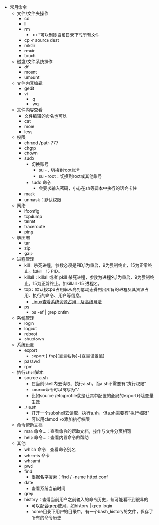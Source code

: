 * 常用命令
    * 文件/文件夹操作
        * cd
        * ll
        * rm
            * rm *可以删除当前目录下的所有文件
        * cp -r source dest
        * mkdir
        * rmdir
        * touch
    * 磁盘/文件系统操作
        * df
        * mount
        * umount
    * 文件内容编辑
        * gedit
        * vi
            * :q
            * :wq
    * 文件内容查看
        * 文件编辑的命名也可以
        * cat
        * more
        * less
    * 权限
        * chmod /path 777
        * chgrp
        * chown
        * sudo
            * 切换账号
                * su -：切换到root账号
                * su - root：切换到root或其他账号
            * sudo 命令
                * 会要求输入密码，小心在sh等脚本中执行的话会卡住
        * mask
        * unmask：默认权限
    * 网络
        * ifconfig
        * tcpdump
        * telnet
        * traceroute
        * ping
    * 解压缩
        * tar
        * zip
        * gzip
    * 进程管理
        * kill：杀死进程，参数必须是PID,1为重启，9为强制终止，15为正常终止。如kill -15 PID。
        * killall：killall 或者 pkill 杀死进程，参数为进程名,1为重启，9为强制终止，15为正常终止。如killall -15 进程名。
        * top：默认按cpu占用率从高到低动态得列出所有的进程及其资源占用、执行的命令、用户等信息。
            * [Linux查看系统资源占用 - 及高级用法](https://www.cnblogs.com/chengJAVA/p/6115061.html)
        * ps
            * ps -ef | grep cntlm
    * 系统管理
        * login
        * logout
        * reboot
        * shutdown
    * 系统设置
        * export
            * export [-fnp][变量名称]=[变量设置值]
        * passwd
        * rpm
    * 执行shell脚本
        * source a.sh
            * 在当前shell内去读取、执行a.sh，而a.sh不需要有"执行权限"
            * source命令可以简写为"."
            * 比如source /etc/profile就是让其中配置的全局的export环境变量生效
        * ./ a.sh
            * 打开一个subshell去读取、执行a.sh，但a.sh需要有"执行权限"
            * 可以用chmod +x添加执行权限
    * 命令帮助文档
        * man 命令...：查看命令的帮助文档，操作与文件分页相同
        * help 命令...：查看内置命令的帮助
    * 其他
        * which 命令：查看命令别名
        * whereis 命令
        * whoami
        * pwd
        * find
            * 根据名字搜索：find / -name httpd.conf
        * date
            * 查看系统当前时间
        * grep
        * history：查看当前用户之前输入的命令历史，有可能看不到很早的
            * 可以配合grep使用，如history | grep login
            * home目录下用户的目录中，有一个bash_history的文件，保存了所有的命令历史